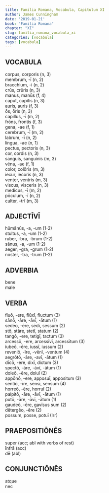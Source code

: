 ```yaml
---
title: Familia Romana, Vocabula, Capitulum XI
author: James Cunningham
date: '2019-01-21'
book: "Familia Romana"
chapter: "XI"
slug: familia_romana_vocabula_xi
categories: [vocabula]
tags: [vocabula]
---
```

<style type="text/css">

</style>

## VOCABULA

corpus, corporis (n, 3)<br>
membrum, -ī (n, 2)<br>
bracchium, -i (n, 2)<br>
crūs, crūris (n, 3)<br>
manus, manūs (f, 4)<br>
caput, capitis (n, 3)<br>
auris, auris (f, 3)<br>
ōs, ōris (n, 3)<br>
capillus, -ī (m, 2)<br>
frōns, frontis (f, 3)<br>
gena, -ae (f, 1)<br>
cerebrum, -ī (m, 2)<br>
labrum, -ī (n, 2)<br>
lingua, -ae (n, 1)<br>
pectus, pectoris (n, 3)<br>
cor, cordis (n, 3)<br>
sanguis, sanguinis (m, 3)<br>
vēna, -ae (f, 1)<br>
color, colōris (m, 3)<br>
iecur, iecoris (n, 3)<br>
venter, ventris (m, 3)<br>
viscus, visceris (n, 3)<br>
medicus, -ī (m, 2)<br>
pōculum, -ī (n, 2)<br>
culter, -trī (m, 3)<br>

## ADJECTĪVĪ

hūmānūs, -a, -um (1-2)<br>
stultus, -a, -um (1-2)<br>
ruber, -bra, -brum (1-2)<br>
sānus, -a, -um (1-2)<br>
aeger, -gra, -grum (1-2)<br>
noster, -tra, -trum (1-2)<br>

## ADVERBIA

bene<br>
male<br>

## VERBA

fluō, -ere, flūxī, fluctum (3)<br>
sānō, -āre, -āvī, -ātum (1)<br>
sedēo, -ēre, sēdī, sessum (2)<br>
stō, stāre, stetī, statum (2)<br>
tangō, -ere, tetigī, tactum (3)<br>
arcessō, -ere, arcessīvī, arcessītum (3)<br>
iubeō, -ēre, iussī, iussum (2)<br>
reveniō, -īre, -vēnī, -ventum (4)<br>
aegrōtō, -āre, -avī, -ātum (1)<br>
dīcō, -ere, dixī, dictum (3)<br>
spectō, -āre, -āvī, -ātum (1)<br>
doleō, -ēre, doluī (2)<br>
appōnō, -ere, apposuī, appositum (3)<br>
sentiō, -īre, sēnsī, sensum (4)<br>
horreō, -ēre, horruī (2)<br>
palpitō, -āre, -āvī, -ātum (1)<br>
putō, -āre, -āvī, -ātum (1)<br>
gaudeō, -ēre, gavīsus sum (2)<br>
dētergēo, -ēre (2)<br>
possum, posse, potuī (Irr)<br>

## PRAEPOSITIŌNĒS
super (acc; abl with verbs of rest)<br>
īnfrā (acc)<br>
dē (abl)<br>

## CONJUNCTIŌNĒS
atque<br>
nec<br>
